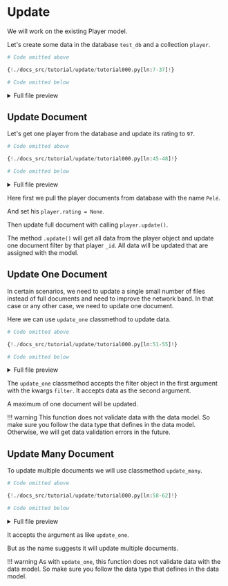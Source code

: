 # Update

We will work on the existing Player model.

Let's create some data in the database `test_db` and a collection `player`.

```python
# Code omitted above

{!./docs_src/tutorial/update/tutorial000.py[ln:7-37]!}

# Code omitted below
```

<details>
<summary>Full file preview</summary>
```Python
{!./docs_src/tutorial/update/tutorial000.py!}
```
</details>

## Update Document

Let's get one player from the database and update its rating to `97`.

```python
# Code omitted above

{!./docs_src/tutorial/update/tutorial000.py[ln:45-48]!}

# Code omitted below
```

<details>
<summary>Full file preview</summary>
```Python
{!./docs_src/tutorial/update/tutorial000.py!}
```
</details>

Here first we pull the player documents from database with the name `Pelé`.

And set his `player.rating = None`.

Then update full document with calling `player.update()`.

The method `.update()` will get all data from the player object and update one document filter by that player `_id`. All data will be updated that are assigned with the model.

## Update One Document

In certain scenarios, we need to update a single small number of files instead of full documents and need to improve the network band. In that case or any other case, we need to update one document.

Here we can use `update_one` classmethod to update data.

```python
# Code omitted above

{!./docs_src/tutorial/update/tutorial000.py[ln:51-55]!}

# Code omitted below
```

<details>
<summary>Full file preview</summary>
```Python
{!./docs_src/tutorial/update/tutorial000.py!}
```
</details>

The `update_one` classmethod accepts the filter object in the first argument with the kwargs `filter`. It accepts data as the second argument.

A maximum of one document will be updated.

!!! warning
    This function does not validate data with the data model. So make sure you follow the data type that defines in the data model. Otherwise, we will get data validation errors in the future.

## Update Many Document

To update multiple documents we will use classmethod `update_many`.

```python
# Code omitted above

{!./docs_src/tutorial/update/tutorial000.py[ln:58-62]!}

# Code omitted below
```

<details>
<summary>Full file preview</summary>
```Python
{!./docs_src/tutorial/update/tutorial000.py!}
```
</details>

It accepts the argument as like `update_one`.

But as the name suggests it will update multiple documents.

!!! warning
    As with `update_one`, this function does not validate data with the data model. So make sure you follow the data type that defines in the data model.
